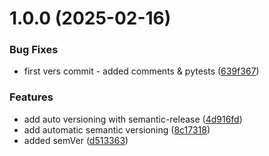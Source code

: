 # 1.0.0 (2025-02-16)


### Bug Fixes

* first vers commit - added comments & pytests ([639f367](https://github.com/jclimix/hooperROI/commit/639f367df694254e503f62024f9b0d6d80adf8d9))


### Features

* add auto versioning with semantic-release ([4d916fd](https://github.com/jclimix/hooperROI/commit/4d916fd436902073a547dbab9d8ff380066dbb11))
* add automatic semantic versioning ([8c17318](https://github.com/jclimix/hooperROI/commit/8c173186bd78b1cd8a8c325c6c09523d88ab9e21))
* added semVer ([d513363](https://github.com/jclimix/hooperROI/commit/d5133632534bb4fb8ccbb47daa1ee0c5425c572c))
